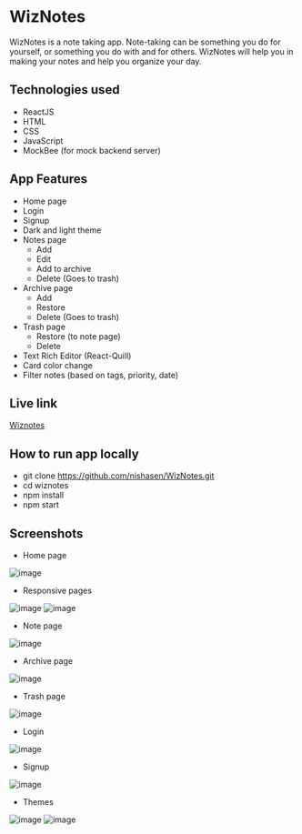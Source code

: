# WizNotes
WizNotes is a note taking app.
Note-taking can be something you do for yourself, or something you do with and for others. WizNotes will help you in making your notes and help you organize your day.

## Technologies used
- ReactJS
- HTML
- CSS
- JavaScript
- MockBee (for mock backend server)

## App Features
- Home page
- Login
- Signup
- Dark and light theme
- Notes page
  - Add
  - Edit
  - Add to archive
  - Delete (Goes to trash)
- Archive page
  - Add
  - Restore
  - Delete (Goes to trash)
- Trash page
  - Restore (to note page)
  - Delete
- Text Rich Editor (React-Quill)
- Card color change
- Filter notes (based on tags, priority, date)

## Live link
[Wiznotes](https://wiznotes.vercel.app/)

## How to run app locally
- git clone https://github.com/nishasen/WizNotes.git
- cd wiznotes
- npm install
- npm start

## Screenshots

- Home page

![image](https://user-images.githubusercontent.com/43262505/162234596-62c43fd7-b093-4faf-93a4-ff71a4b4d874.png)

- Responsive pages

![image](https://user-images.githubusercontent.com/43262505/162235025-5825f970-4afc-4f44-a2f9-140b76fc6a32.png)
![image](https://user-images.githubusercontent.com/43262505/162235193-e59c4b44-a3ab-472d-a266-577ded0e703b.png)

- Note page

![image](https://user-images.githubusercontent.com/43262505/162236904-29987172-8527-4f99-bad7-50d2699457c6.png)

- Archive page

![image](https://user-images.githubusercontent.com/43262505/162236814-721dfdc0-28b6-41f7-9231-a0b0bf33c4c9.png)

- Trash page

![image](https://user-images.githubusercontent.com/43262505/162237038-7580ae9c-7805-4b83-bbcc-d143c34a2caf.png)

- Login

![image](https://user-images.githubusercontent.com/43262505/162237164-b2bdd2ee-2fca-42c6-9f17-d11117b19ecf.png)

- Signup

![image](https://user-images.githubusercontent.com/43262505/162237262-a1671113-64e3-45a5-b684-f2665a0bb6f4.png)

- Themes

![image](https://user-images.githubusercontent.com/43262505/162237375-469cdd22-5cbc-4048-b4e1-4b5627eb4352.png)
![image](https://user-images.githubusercontent.com/43262505/162237462-e6375aa4-b924-4ac6-94aa-10c261cf3010.png)
